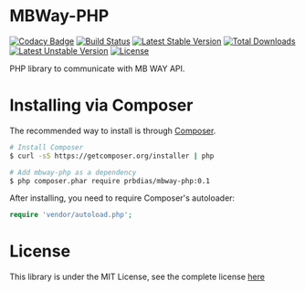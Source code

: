 # MBWay-PHP

[![Codacy Badge](https://api.codacy.com/project/badge/Grade/949bd5d2e9ba4d128e86cc04d11ed6e5)](https://www.codacy.com/app/prbdias/mbway-php?utm_source=github.com&utm_medium=referral&utm_content=prbdias/mbway-php&utm_campaign=badger)
[![Build Status](https://travis-ci.org/prbdias/mbway-php.png)](https://travis-ci.org/prbdias/mbway-php)
[![Latest Stable Version](https://poser.pugx.org/prbdias/mbway-php/v/stable.svg)](https://packagist.org/packages/prbdias/mbway-php) 
[![Total Downloads](https://poser.pugx.org/prbdias/mbway-php/downloads.svg)](https://packagist.org/packages/prbdias/mbway-php) 
[![Latest Unstable Version](https://poser.pugx.org/prbdias/mbway-php/v/unstable.svg)](https://packagist.org/packages/prbdias/mbway-php) 
[![License](https://poser.pugx.org/prbdias/mbway-php/license.svg)](https://packagist.org/packages/prbdias/mbway-php)

PHP library to communicate with MB WAY API.

# Installing via Composer

The recommended way to install is through [Composer](http://composer.org).

```sh
# Install Composer
$ curl -sS https://getcomposer.org/installer | php

# Add mbway-php as a dependency
$ php composer.phar require prbdias/mbway-php:0.1
```

After installing, you need to require Composer's autoloader:

```php
require 'vendor/autoload.php';
```

# License

This library is under the MIT License, see the complete license [here](LICENSE)

